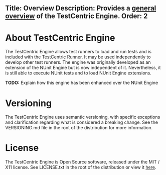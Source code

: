 Title: Overview
Description: Provides a <a href="overview">general overview</a> of the TestCentric Engine.
Order: 2
---
# About TestCentric Engine

The TestCentric Engine allows test runners to load and run tests and is included with the TestCentric Runner. It may be used independently to develop other test runners. The engine was originally developed as an extension of the NUnit Engine but is now independent of it. Nevertheless, it is still able to execute NUnit tests and to load NUnit Engine extensions.

__TODO:__ Explain how this engine has been enhanced over the NUnit Engine

# Versioning

The TestCentric Engine uses semantic versioning, with specific exceptions and clarification regarding what is considered a breaking change. See the VERSIONING.md file in the root of the distribution for more information.

# License

The TestCentric Engine is Open Source software, released under the MIT / X11 license. See LICENSE.txt in the root of the distribution or view it [here](/testcentric-runner/testcentric-engine/docs/license.html).
